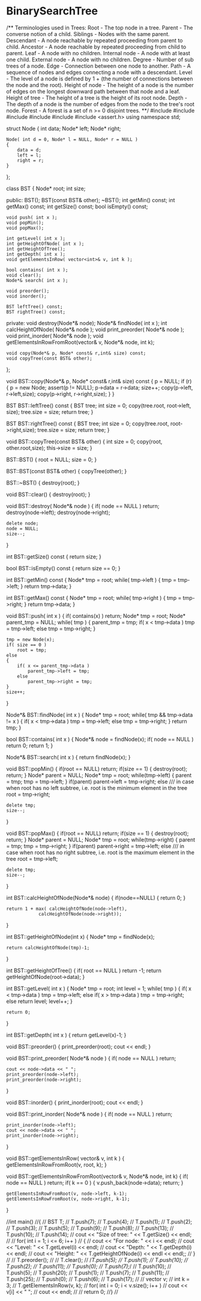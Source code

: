 # BinarySearchTree
/**
Terminologies used in Trees:
Root - The top node in a tree.
Parent - The converse notion of a child.
Siblings - Nodes with the same parent.
Descendant - A node reachable by repeated proceeding from parent to child.
Ancestor - A node reachable by repeated proceeding from child to parent.
Leaf - A node with no children.
Internal node - A node with at least one child.
External node - A node with no children.
Degree - Number of sub trees of a node.
Edge - Connection between one node to another.
Path - A sequence of nodes and edges connecting a node with a descendant.
Level - The level of a node is defined by 1 + (the number of connections between the node and the root).
Height of node - The height of a node is the number of edges on the longest downward path between that node and a leaf.
Height of tree - The height of a tree is the height of its root node.
Depth - The depth of a node is the number of edges from the node to the tree's root node.
Forest - A forest is a set of n >= 0 disjoint trees.
**/
#include <iostream>
#include <cstdio>
#include <algorithm>
#include <cmath>
#include <vector>
#include <assert.h>
using namespace std;

struct Node
{
    int data;
    Node* left;
    Node* right;

    Node( int d = 0, Node* l = NULL, Node* r = NULL )
    {
        data = d;
        left = l;
        right = r;
    }
};

class BST
{
    Node* root;
    int size;

public:
    BST();
	BST(const BST& other);
     ~BST();
    int getMin() const;
    int getMax() const;
    int getSize() const;
    bool isEmpty() const;

    void push( int x );
    void popMin();
    void popMax();

    int getLevel( int x );
    int getHeightOfNode( int x );
    int getHeightOfTree();
    int getDepth( int x );
    void getElementsInRow( vector<int>& v, int k );

    bool contains( int x );
    void clear();
    Node*& search( int x );

    void preorder();
    void inorder();

	BST leftTree() const;
	BST rightTree() const;

private:
    void destroy(Node*& node);
    Node*& findNode( int x );
    int calcHeightOfNode( Node*& node );
    void print_preorder( Node*& node );
    void print_inorder( Node*& node );
    void getElementsInRowFromRoot(vector<int>& v, Node*& node, int k);

	void copy(Node*& p, Node* const& r,int& size) const;
	void copyTree(const BST& other);
};

void BST::copy(Node*& p, Node* const& r,int& size) const
{
	p = NULL;
	if (r) 
	{
		p = new Node;
		assert(p != NULL);
		p->data = r->data;
		size++;
		copy(p->left, r->left,size);
		copy(p->right, r->right,size);
	}
}

BST BST::leftTree() const
{
	BST tree;
	int size = 0;
	copy(tree.root, root->left, size);
	tree.size = size;
	return tree;
}

BST BST::rightTree() const
{
	BST tree;
	int size = 0;
	copy(tree.root, root->right,size);
	tree.size = size;
	return tree;
}

void BST::copyTree(const BST& other)
{
	int size = 0;
	copy(root, other.root,size);
	this->size = size;
}

BST::BST()
{
    root = NULL;
    size = 0;
}

BST::BST(const BST& other)
{
	copyTree(other);
}

BST::~BST()
{
    destroy(root);
}

void BST::clear()
{
    destroy(root);
}

void BST::destroy( Node*& node )
{
    if( node == NULL )
        return;
    destroy(node->left);
    destroy(node->right);

    delete node;
    node = NULL;
    size--;
}

int BST::getSize() const
{
    return size;
}

bool BST::isEmpty() const
{
    return size == 0;
}

int BST::getMin() const
{
    Node* tmp = root;
    while( tmp->left )
    {
        tmp = tmp->left;
    }
    return tmp->data;
}

int BST::getMax() const
{
    Node* tmp = root;
    while( tmp->right )
    {
        tmp = tmp->right;
    }
    return tmp->data;
}

void BST::push( int x )
{
    if( contains(x) )
       return;
    Node* tmp = root;
    Node* parent_tmp = NULL;
    while( tmp )
    {
        parent_tmp = tmp;
        if( x < tmp->data )
            tmp = tmp->left;
        else
            tmp = tmp->right;
    }

    tmp = new Node(x);
    if( size == 0 )
        root = tmp;
    else
    {
        if( x <= parent_tmp->data )
            parent_tmp->left = tmp;
        else
            parent_tmp->right = tmp;
    }
    size++;
}

Node*& BST::findNode( int x )
{
    Node* tmp = root;
    while( tmp && tmp->data != x )
    {
        if( x < tmp->data )
            tmp = tmp->left;
        else
            tmp = tmp->right;
    }
    return tmp;
}

bool BST::contains( int x )
{
    Node*& node = findNode(x);
    if( node == NULL )
        return 0;
    return 1;
}

Node*& BST::search( int x )
{
    return findNode(x);
}

void BST::popMin()
{
    if(root == NULL)
        return;
    if(size == 1)
    {
        destroy(root);
        return;
    }
    Node* parent = NULL;
    Node* tmp = root;
    while(tmp->left)
    {
        parent = tmp;
        tmp = tmp->left;
    }
    if(parent)
        parent->left = tmp->right;
    else /// in case when root has no left subtree, i.e. root is the minimum element in the tree
        root = tmp->right;

    delete tmp;
    size--;
}

void BST::popMax()
{
    if(root == NULL)
        return;
    if(size == 1)
    {
        destroy(root);
        return;
    }
    Node* parent = NULL;
    Node* tmp = root;
    while(tmp->right)
    {
        parent = tmp;
        tmp = tmp->right;
    }
    if(parent)
        parent->right = tmp->left;
    else /// in case when root has no right subtree, i.e. root is the maximum element in the tree
        root = tmp->left;

    delete tmp;
    size--;
}

int BST::calcHeightOfNode(Node*& node)
{
    if(node==NULL)
    {
        return 0;
    }

    return 1 + max( calcHeightOfNode(node->left),
                calcHeightOfNode(node->right));
}

int BST::getHeightOfNode(int x)
{
    Node* tmp = findNode(x);

    return calcHeightOfNode(tmp)-1;
}

int BST::getHeightOfTree()
{
    if( root == NULL )
        return -1;
    return getHeightOfNode(root->data);
}


int BST::getLevel( int x )
{
    Node* tmp = root;
    int level = 1;
    while( tmp )
    {
        if( x < tmp->data )
            tmp = tmp->left;
        else if( x > tmp->data )
            tmp = tmp->right;
        else
            return level;
        level++;
    }

    return 0;
}

int BST::getDepth( int x )
{
    return getLevel(x)-1;
}

void BST::preorder()
{
    print_preorder(root);
    cout << endl;
}

void BST::print_preorder( Node*& node )
{
    if( node == NULL )
        return;

    cout << node->data << " ";
    print_preorder(node->left);
    print_preorder(node->right);
}

void BST::inorder()
{
    print_inorder(root);
    cout << endl;
}

void BST::print_inorder( Node*& node )
{
    if( node == NULL )
        return;

    print_inorder(node->left);
    cout << node->data << " ";
    print_inorder(node->right);
}

void BST::getElementsInRow( vector<int>& v, int k )
{
    getElementsInRowFromRoot(v, root, k);
}

void BST::getElementsInRowFromRoot(vector<int>& v, Node*& node, int k)
{
    if( node == NULL )
        return;
    if( k == 0 )
    {
        v.push_back(node->data);
        return;
    }

    getElementsInRowFromRoot(v, node->left, k-1);
    getElementsInRowFromRoot(v, node->right, k-1);
}


//int main()
//{
//    BST T;
//    T.push(7);
//    T.push(4);
//    T.push(1);
//    T.push(2);
//    T.push(3);
//    T.push(5);
//    T.push(9);
//    T.push(8);
//    T.push(13);
//    T.push(10);
//    T.push(14);
//    cout << "Size of tree: " << T.getSize() << endl;
//
//    for( int i = 1; i <= 6; i++ )
//    {
//        cout << "For node: " << i << endl;
//        cout << "Level:  " << T.getLevel(i) << endl;
//        cout << "Depth:  " << T.getDepth(i) << endl;
//        cout << "Height: " << T.getHeightOfNode(i) << endl << endl;;
//    }
//
//    T.preorder();
//
//    T.clear();
//    /*T.push(5);
//    T.push(1);
//    T.push(10);
//    T.push(2);
//    T.push(11);
//    T.push(0);
//    T.push(7);*/
//    T.push(10);
//    T.push(5);
//    T.push(20);
//    T.push(1);
//    T.push(7);
//    T.push(11);
//    T.push(25);
//    T.push(0);
//    T.push(6);
//    T.push(17);
//
//    vector <int> v;
//    int k = 3;
//    T.getElementsInRow(v, k);
//    for( int i = 0; i < v.size(); i++ )
//        cout << v[i] << " ";
//    cout << endl;
//
//    return 0;
//}
//
